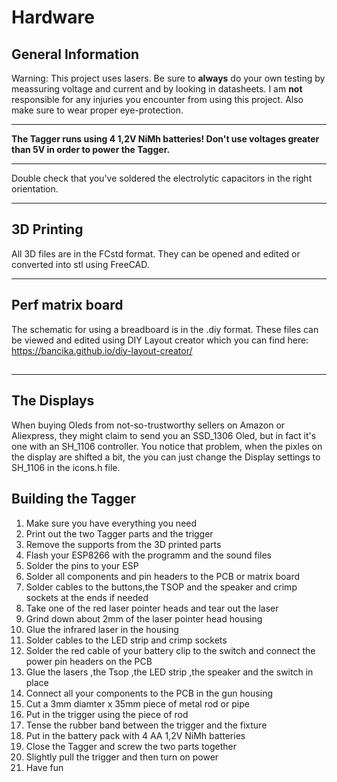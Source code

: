 # Hardware
## General Information 

Warning: This project uses lasers. Be sure to **always** do your own testing by meassuring voltage and current and by looking in datasheets. I am **not** responsible for any injuries you encounter from using this project. Also make sure to wear proper eye-protection.

----

**The Tagger runs using 4 1,2V NiMh batteries! Don't use voltages greater than 5V in order to power the Tagger.**

----
Double check that you've soldered the electrolytic capacitors in the right orientation.

----


## 3D Printing

All 3D files are in the FCstd format. They can be opened and edited or converted into stl using FreeCAD.

-----

## Perf matrix board
The schematic for using a breadboard is in the .diy format. These files can be viewed and edited using DIY Layout creator which you can find here:
https://bancika.github.io/diy-layout-creator/
##

-----

## The Displays

When buying Oleds from not-so-trustworthy sellers on Amazon or Aliexpress, they might claim to send you an SSD_1306 Oled, but in fact it's one with an SH_1106 controller. You notice that problem, when the pixles on the display are shifted a bit, the you can just change the Display settings to SH_1106 in the icons.h file.

## Building the Tagger
1. Make sure you have everything you need
2. Print out the two Tagger parts and the trigger
3. Remove the supports from the 3D printed parts
4. Flash your ESP8266 with the programm and the sound files
5. Solder the pins to your ESP
6. Solder all components and pin headers to the PCB or matrix board
7. Solder cables to the buttons,the TSOP and the speaker and crimp sockets at the ends if needed
8. Take one of the red laser pointer heads and tear out the laser
9. Grind down about 2mm of the laser pointer head housing 
10. Glue the infrared laser  in the housing
11. Solder cables to the LED strip and crimp sockets
12. Solder the red cable of your battery clip to the switch and connect the power pin headers on the PCB
13. Glue the lasers ,the Tsop ,the LED strip ,the speaker and the switch in place
14. Connect all your components to the PCB in the gun housing
15. Cut a 3mm diamter x 35mm piece of metal rod or pipe
16. Put in the trigger using the piece of rod
17. Tense the rubber band between the trigger and the fixture
18. Put in the battery pack with 4 AA 1,2V NiMh batteries
19. Close the Tagger and screw the two parts together
20. Slightly pull the trigger and then turn on power
21. Have fun



